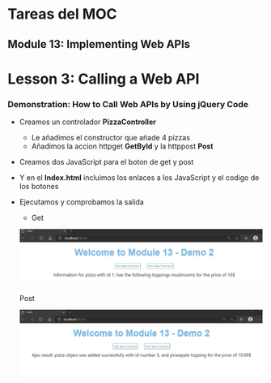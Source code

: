 # Tareas del MOC

## Module 13: Implementing Web APIs

# Lesson 3: Calling a Web API 

### Demonstration: How to Call Web APIs by Using jQuery Code

- Creamos un controlador **PizzaController**

  - Le añadimos el constructor que añade 4 pizzas
  - Añadimos la accion httpget **GetById** y la httppost **Post**

- Creamos dos JavaScript para el boton de get y post

- Y en el **Index.html** incluimos los enlaces a los JavaScript y el codigo de los botones

- Ejecutamos y comprobamos la salida

  - Get

  

  ![](./img/Captura1.jpg)

  

  

  Post

  

  ![](./img/Captura2.jpg)

  

  
